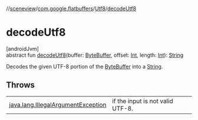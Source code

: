 //[sceneview](../../../index.md)/[com.google.flatbuffers](../index.md)/[Utf8](index.md)/[decodeUtf8](decode-utf8.md)

# decodeUtf8

[androidJvm]\
abstract fun [decodeUtf8](decode-utf8.md)(buffer: [ByteBuffer](https://developer.android.com/reference/kotlin/java/nio/ByteBuffer.html), offset: [Int](https://kotlinlang.org/api/latest/jvm/stdlib/kotlin/-int/index.html), length: [Int](https://kotlinlang.org/api/latest/jvm/stdlib/kotlin/-int/index.html)): [String](https://developer.android.com/reference/kotlin/java/lang/String.html)

Decodes the given UTF-8 portion of the [ByteBuffer](https://developer.android.com/reference/kotlin/java/nio/ByteBuffer.html) into a [String](https://developer.android.com/reference/kotlin/java/lang/String.html).

## Throws

| | |
|---|---|
| [java.lang.IllegalArgumentException](https://developer.android.com/reference/kotlin/java/lang/IllegalArgumentException.html) | if the input is not valid UTF-8. |
